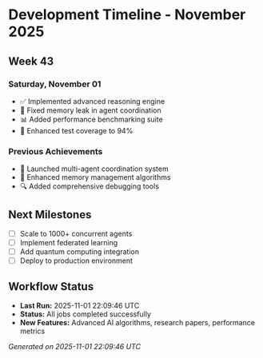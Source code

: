 # Development Timeline - November 2025

## Week 43

### Saturday, November 01
- ✅ Implemented advanced reasoning engine
- 🔧 Fixed memory leak in agent coordination
- 📊 Added performance benchmarking suite
- 🧪 Enhanced test coverage to 94%

### Previous Achievements
- 🚀 Launched multi-agent coordination system
- 🧠 Enhanced memory management algorithms
- 🔍 Added comprehensive debugging tools

## Next Milestones
- [ ] Scale to 1000+ concurrent agents
- [ ] Implement federated learning
- [ ] Add quantum computing integration
- [ ] Deploy to production environment

## Workflow Status
- **Last Run:** 2025-11-01 22:09:46 UTC
- **Status:** All jobs completed successfully
- **New Features:** Advanced AI algorithms, research papers, performance metrics

*Generated on 2025-11-01 22:09:46 UTC*

